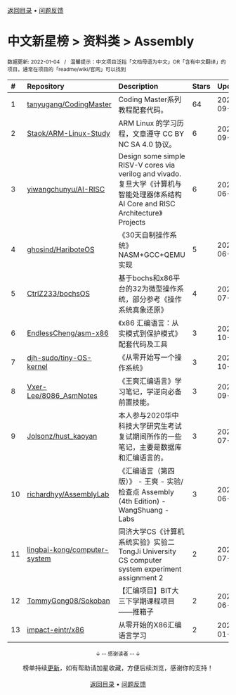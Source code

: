 <a href="https://gitee.com/GrowingGit/GitHub-Chinese-Top-Charts#github中文排行榜">返回目录</a> • <a href="/content/docs/feedback.md">问题反馈</a>

# 中文新星榜 > 资料类 > Assembly
<sub>数据更新: 2022-01-04&nbsp;&nbsp;&nbsp;/&nbsp;&nbsp;&nbsp;温馨提示：中文项目泛指「文档母语为中文」OR「含有中文翻译」的项目，通常在项目的「readme/wiki/官网」可以找到</sub>

|#|Repository|Description|Stars|Updated|Created|
|:-|:-|:-|:-|:-|:-|
|1|[tanyugang/CodingMaster](https://gitee.com/tanyugang/CodingMaster)|Coding Master系列教程配套代码。|64|2021-09-04|2021-02-03|
|2|[Staok/ARM-Linux-Study](https://gitee.com/Staok/ARM-Linux-Study)|ARM Linux 的学习历程，文章遵守 CC BY NC SA 4.0 协议。|6|2021-09-27|2021-04-03|
|3|[yiwangchunyu/AI-RISC](https://gitee.com/yiwangchunyu/AI-RISC)|Design some simple RISV-V cores via verilog and vivado. 复旦大学《计算机与智能处理器体系结构 AI Core and RISC Architecture》Projects|6|2021-06-28|2021-03-27|
|4|[ghosind/HariboteOS](https://gitee.com/ghosind/HariboteOS)|《30天自制操作系统》NASM+GCC+QEMU实现|5|2021-06-05|2021-02-25|
|5|[CtrlZ233/bochsOS](https://gitee.com/CtrlZ233/bochsOS)|基于bochs和x86平台的32为微型操作系统，部分参考《操作系统真象还原》|4|2021-07-26|2021-06-19|
|6|[EndlessCheng/asm-x86](https://gitee.com/EndlessCheng/asm-x86)|《x86 汇编语言：从实模式到保护模式》配套代码及工具|3|2021-10-29|2021-10-29|
|7|[djh-sudo/tiny-OS-kernel](https://gitee.com/djh-sudo/tiny-OS-kernel)|《从零开始写一个操作系统》|3|2021-10-10|2021-10-10|
|8|[Vxer-Lee/8086_AsmNotes](https://gitee.com/Vxer-Lee/8086_AsmNotes)|《王爽汇编语言》学习笔记，学逆向必备前置技能。|3|2021-09-29|2021-09-27|
|9|[Jolsonz/hust_kaoyan](https://gitee.com/Jolsonz/hust_kaoyan)|本人参与2020华中科技大学研究生考试复试期间所作的一些笔记，主要是数据库和汇编语言的。|3|2021-07-03|2021-07-03|
|10|[richardhyy/AssemblyLab](https://gitee.com/richardhyy/AssemblyLab)|《汇编语言（第四版）》 - 王爽 - 实验/检查点   Assembly (4th Edition) - WangShuang - Labs|3|2021-06-12|2021-04-21|
|11|[lingbai-kong/computer-system](https://gitee.com/lingbai-kong/computer-system)|同济大学CS《计算机系统实验》实验二TongJi University CS computer system experiment assignment 2|2|2021-07-25|2021-07-25|
|12|[TommyGong08/Sokoban](https://gitee.com/TommyGong08/Sokoban)|【汇编项目】BIT大三下学期课程项目——推箱子|2|2021-06-09|2021-05-26|
|13|[impact-eintr/x86](https://gitee.com/impact-eintr/x86)|从零开始的X86汇编语言学习|2|2022-01-03|2021-05-11|

<div align="center">
    <p><sub>↓ -- 感谢读者 -- ↓</sub></p>
    榜单持续<a href="/content/docs/milestone.md">更新</a>，如有帮助请加星收藏，方便后续浏览，感谢你的支持！
</div>

<br/>

<div align="center"><a href="https://gitee.com/GrowingGit/GitHub-Chinese-Top-Charts#github中文排行榜">返回目录</a> • <a href="/content/docs/feedback.md">问题反馈</a></div>
